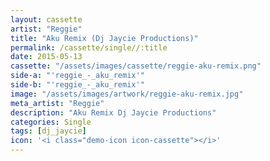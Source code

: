 ```yaml
---
layout: cassette
artist: "Reggie"
title: "Aku Remix (Dj Jaycie Productions)"
permalink: /cassette/single//:title
date: 2015-05-13
cassette: "/assets/images/cassette/reggie-aku-remix.png"
side-a: "'reggie_-_aku_remix'"
side-b: "'reggie_-_aku_remix'"
image: "/assets/images/artwork/reggie-aku-remix.jpg"
meta_artist: "Reggie"
description: "Aku Remix Dj Jaycie Productions"
categories: Single
tags: [dj_jaycie]
icon: '<i class="demo-icon icon-cassette"></i>'
---
```

